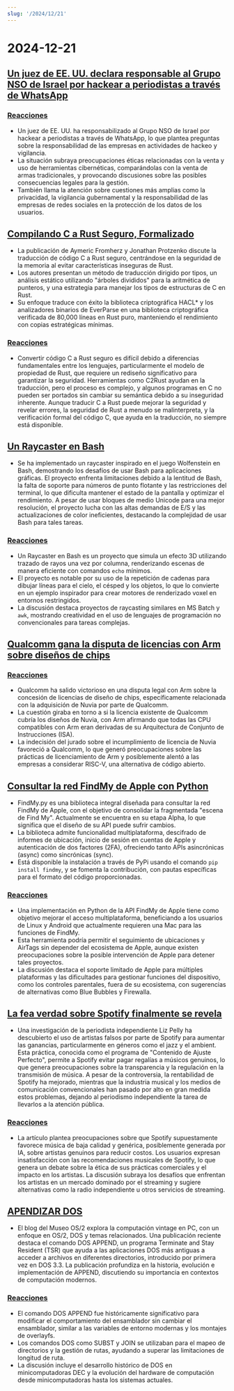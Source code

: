 ```yaml
---
slug: '/2024/12/21'
---
```


# 2024-12-21

## [Un juez de EE. UU. declara responsable al Grupo NSO de Israel por hackear a periodistas a través de WhatsApp](https://www.reuters.com/technology/cybersecurity/us-judge-finds-israels-nso-group-liable-hacking-whatsapp-lawsuit-2024-12-21/)

### [Reacciones](https://news.ycombinator.com/item?id=42476828)

- Un juez de EE. UU. ha responsabilizado al Grupo NSO de Israel por hackear a periodistas a través de WhatsApp, lo que plantea preguntas sobre la responsabilidad de las empresas en actividades de hackeo y vigilancia.
- La situación subraya preocupaciones éticas relacionadas con la venta y uso de herramientas cibernéticas, comparándolas con la venta de armas tradicionales, y provocando discusiones sobre las posibles consecuencias legales para la gestión.
- También llama la atención sobre cuestiones más amplias como la privacidad, la vigilancia gubernamental y la responsabilidad de las empresas de redes sociales en la protección de los datos de los usuarios.

## [Compilando C a Rust Seguro, Formalizado](https://arxiv.org/abs/2412.15042)

- La publicación de Aymeric Fromherz y Jonathan Protzenko discute la traducción de código C a Rust seguro, centrándose en la seguridad de la memoria al evitar características inseguras de Rust.
- Los autores presentan un método de traducción dirigido por tipos, un análisis estático utilizando "árboles divididos" para la aritmética de punteros, y una estrategia para manejar los tipos de estructuras de C en Rust.
- Su enfoque traduce con éxito la biblioteca criptográfica HACL\* y los analizadores binarios de EverParse en una biblioteca criptográfica verificada de 80,000 líneas en Rust puro, manteniendo el rendimiento con copias estratégicas mínimas.

### [Reacciones](https://news.ycombinator.com/item?id=42476192)

- Convertir código C a Rust seguro es difícil debido a diferencias fundamentales entre los lenguajes, particularmente el modelo de propiedad de Rust, que requiere un rediseño significativo para garantizar la seguridad. Herramientas como C2Rust ayudan en la traducción, pero el proceso es complejo, y algunos programas en C no pueden ser portados sin cambiar su semántica debido a su inseguridad inherente. Aunque traducir C a Rust puede mejorar la seguridad y revelar errores, la seguridad de Rust a menudo se malinterpreta, y la verificación formal del código C, que ayuda en la traducción, no siempre está disponible.

## [Un Raycaster en Bash](https://github.com/izabera/pseudo3d)

- Se ha implementado un raycaster inspirado en el juego Wolfenstein en Bash, demostrando los desafíos de usar Bash para aplicaciones gráficas. El proyecto enfrenta limitaciones debido a la lentitud de Bash, la falta de soporte para números de punto flotante y las restricciones del terminal, lo que dificulta mantener el estado de la pantalla y optimizar el rendimiento. A pesar de usar bloques de medio Unicode para una mejor resolución, el proyecto lucha con las altas demandas de E/S y las actualizaciones de color ineficientes, destacando la complejidad de usar Bash para tales tareas.

### [Reacciones](https://news.ycombinator.com/item?id=42475703)

- Un Raycaster en Bash es un proyecto que simula un efecto 3D utilizando trazado de rayos una vez por columna, renderizando escenas de manera eficiente con comandos `echo` mínimos.
- El proyecto es notable por su uso de la repetición de cadenas para dibujar líneas para el cielo, el césped y los objetos, lo que lo convierte en un ejemplo inspirador para crear motores de renderizado voxel en entornos restringidos.
- La discusión destaca proyectos de raycasting similares en MS Batch y `awk`, mostrando creatividad en el uso de lenguajes de programación no convencionales para tareas complejas.

## [Qualcomm gana la disputa de licencias con Arm sobre diseños de chips](https://www.bloomberg.com/news/articles/2024-12-20/qualcomm-wins-licensing-fight-with-arm-over-chip-designs)

### [Reacciones](https://news.ycombinator.com/item?id=42475228)

- Qualcomm ha salido victorioso en una disputa legal con Arm sobre la concesión de licencias de diseño de chips, específicamente relacionada con la adquisición de Nuvia por parte de Qualcomm.
- La cuestión giraba en torno a si la licencia existente de Qualcomm cubría los diseños de Nuvia, con Arm afirmando que todas las CPU compatibles con Arm eran derivadas de su Arquitectura de Conjunto de Instrucciones (ISA).
- La indecisión del jurado sobre el incumplimiento de licencia de Nuvia favoreció a Qualcomm, lo que generó preocupaciones sobre las prácticas de licenciamiento de Arm y posiblemente alentó a las empresas a considerar RISC-V, una alternativa de código abierto.

## [Consultar la red FindMy de Apple con Python](https://github.com/malmeloo/FindMy.py)

- FindMy.py es una biblioteca integral diseñada para consultar la red FindMy de Apple, con el objetivo de consolidar la fragmentada "escena de Find My". Actualmente se encuentra en su etapa Alpha, lo que significa que el diseño de su API puede sufrir cambios.
- La biblioteca admite funcionalidad multiplataforma, descifrado de informes de ubicación, inicio de sesión en cuentas de Apple y autenticación de dos factores (2FA), ofreciendo tanto APIs asincrónicas (async) como sincrónicas (sync).
- Está disponible la instalación a través de PyPi usando el comando `pip install findmy`, y se fomenta la contribución, con pautas específicas para el formato del código proporcionadas.

### [Reacciones](https://news.ycombinator.com/item?id=42479233)

- Una implementación en Python de la API FindMy de Apple tiene como objetivo mejorar el acceso multiplataforma, beneficiando a los usuarios de Linux y Android que actualmente requieren una Mac para las funciones de FindMy.
- Esta herramienta podría permitir el seguimiento de ubicaciones y AirTags sin depender del ecosistema de Apple, aunque existen preocupaciones sobre la posible intervención de Apple para detener tales proyectos.
- La discusión destaca el soporte limitado de Apple para múltiples plataformas y las dificultades para gestionar funciones del dispositivo, como los controles parentales, fuera de su ecosistema, con sugerencias de alternativas como Blue Bubbles y Firewalla.

## [La fea verdad sobre Spotify finalmente se revela](https://www.honest-broker.com/p/the-ugly-truth-about-spotify-is-finally)

- Una investigación de la periodista independiente Liz Pelly ha descubierto el uso de artistas falsos por parte de Spotify para aumentar las ganancias, particularmente en géneros como el jazz y el ambient. Esta práctica, conocida como el programa de "Contenido de Ajuste Perfecto", permite a Spotify evitar pagar regalías a músicos genuinos, lo que genera preocupaciones sobre la transparencia y la regulación en la transmisión de música. A pesar de la controversia, la rentabilidad de Spotify ha mejorado, mientras que la industria musical y los medios de comunicación convencionales han pasado por alto en gran medida estos problemas, dejando al periodismo independiente la tarea de llevarlos a la atención pública.

### [Reacciones](https://news.ycombinator.com/item?id=42478107)

- La artículo plantea preocupaciones sobre que Spotify supuestamente favorece música de baja calidad y genérica, posiblemente generada por IA, sobre artistas genuinos para reducir costos. Los usuarios expresan insatisfacción con las recomendaciones musicales de Spotify, lo que genera un debate sobre la ética de sus prácticas comerciales y el impacto en los artistas. La discusión subraya los desafíos que enfrentan los artistas en un mercado dominado por el streaming y sugiere alternativas como la radio independiente u otros servicios de streaming.

## [APENDIZAR DOS](https://www.os2museum.com/wp/dos-append/)

- El blog del Museo OS/2 explora la computación vintage en PC, con un enfoque en OS/2, DOS y temas relacionados. Una publicación reciente destaca el comando DOS APPEND, un programa Terminate and Stay Resident (TSR) que ayuda a las aplicaciones DOS más antiguas a acceder a archivos en diferentes directorios, introducido por primera vez en DOS 3.3. La publicación profundiza en la historia, evolución e implementación de APPEND, discutiendo su importancia en contextos de computación modernos.

### [Reacciones](https://news.ycombinator.com/item?id=42475011)

- El comando DOS APPEND fue históricamente significativo para modificar el comportamiento del ensamblador sin cambiar el ensamblador, similar a las variables de entorno modernas y los montajes de overlayfs.
- Los comandos DOS como SUBST y JOIN se utilizaban para el mapeo de directorios y la gestión de rutas, ayudando a superar las limitaciones de longitud de ruta.
- La discusión incluye el desarrollo histórico de DOS en minicomputadoras DEC y la evolución del hardware de computación desde minicomputadoras hasta los sistemas actuales.

<head>
  <meta property="og:title" content="Un juez de EE. UU. declara responsable al Grupo NSO de Israel por hackear a periodistas a través de WhatsApp" />
  <meta property="og:type" content="website" />
  <meta property="og:image" content="https://og.cho.sh/api/og/?title=Un%20juez%20de%20EE.%20UU.%20declara%20responsable%20al%20Grupo%20NSO%20de%20Israel%20por%20hackear%20a%20periodistas%20a%20trav%C3%A9s%20de%20WhatsApp&subheading=s%C3%A1bado%2C%2021%20de%20diciembre%20de%202024%3A%20Resumen%20de%20Hacker%20News" />
</head>
